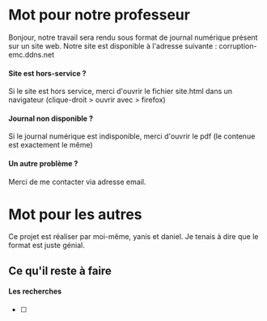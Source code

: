 # Mot pour notre professeur
Bonjour, notre travail sera rendu sous format de journal numérique présent sur un site web.
Notre site est disponible à l'adresse suivante : corruption-emc.ddns.net

#### Site est hors-service ?
Si le site est hors service, merci d'ouvrir le fichier site.html dans un navigateur (clique-droit > ouvrir avec > firefox)

#### Journal non disponible ?
Si le journal numérique est indisponible, merci d'ouvrir le pdf (le contenue est exactement le même)

#### Un autre problème ?
Merci de me contacter via adresse email.



# Mot pour les autres
Ce projet est réaliser par moi-même, yanis et daniel. Je tenais à dire que le format est juste génial.

## Ce qu'il reste à faire

#### Les recherches
- [ ] 